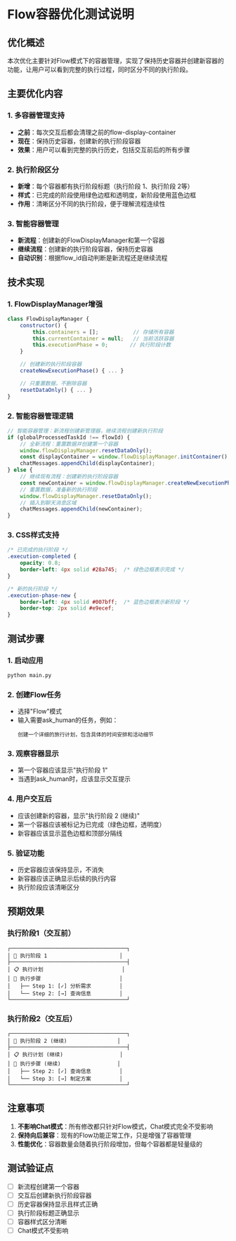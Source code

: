 # Flow容器优化测试说明

## 优化概述

本次优化主要针对Flow模式下的容器管理，实现了保持历史容器并创建新容器的功能，让用户可以看到完整的执行过程，同时区分不同的执行阶段。

## 主要优化内容

### 1. 多容器管理支持
- **之前**：每次交互后都会清理之前的flow-display-container
- **现在**：保持历史容器，创建新的执行阶段容器
- **效果**：用户可以看到完整的执行历史，包括交互前后的所有步骤

### 2. 执行阶段区分
- **新增**：每个容器都有执行阶段标题（执行阶段 1、执行阶段 2等）
- **样式**：已完成的阶段使用绿色边框和透明度，新阶段使用蓝色边框
- **作用**：清晰区分不同的执行阶段，便于理解流程连续性

### 3. 智能容器管理
- **新流程**：创建新的FlowDisplayManager和第一个容器
- **继续流程**：创建新的执行阶段容器，保持历史容器
- **自动识别**：根据flow_id自动判断是新流程还是继续流程

## 技术实现

### 1. FlowDisplayManager增强
```javascript
class FlowDisplayManager {
    constructor() {
        this.containers = [];           // 存储所有容器
        this.currentContainer = null;   // 当前活跃容器
        this.executionPhase = 0;       // 执行阶段计数
    }

    // 创建新的执行阶段容器
    createNewExecutionPhase() { ... }

    // 只重置数据，不删除容器
    resetDataOnly() { ... }
}
```

### 2. 智能容器管理逻辑
```javascript
// 智能容器管理：新流程创建新管理器，继续流程创建新执行阶段
if (globalProcessedTaskId !== flowId) {
    // 全新流程：重置数据并创建第一个容器
    window.flowDisplayManager.resetDataOnly();
    const displayContainer = window.flowDisplayManager.initContainer();
    chatMessages.appendChild(displayContainer);
} else {
    // 继续现有流程：创建新的执行阶段容器
    const newContainer = window.flowDisplayManager.createNewExecutionPhase();
    // 重置数据，准备新的执行阶段
    window.flowDisplayManager.resetDataOnly();
    // 插入到聊天消息区域
    chatMessages.appendChild(newContainer);
}
```

### 3. CSS样式支持
```css
/* 已完成的执行阶段 */
.execution-completed {
    opacity: 0.8;
    border-left: 4px solid #28a745;  /* 绿色边框表示完成 */
}

/* 新的执行阶段 */
.execution-phase-new {
    border-left: 4px solid #007bff;  /* 蓝色边框表示新阶段 */
    border-top: 2px solid #e9ecef;
}
```

## 测试步骤

### 1. 启动应用
```bash
python main.py
```

### 2. 创建Flow任务
- 选择"Flow"模式
- 输入需要ask_human的任务，例如：
  ```
  创建一个详细的旅行计划，包含具体的时间安排和活动细节
  ```

### 3. 观察容器显示
- 第一个容器应该显示"执行阶段 1"
- 当遇到ask_human时，应该显示交互提示

### 4. 用户交互后
- 应该创建新的容器，显示"执行阶段 2 (继续)"
- 第一个容器应该被标记为已完成（绿色边框，透明度）
- 新容器应该显示蓝色边框和顶部分隔线

### 5. 验证功能
- 历史容器应该保持显示，不消失
- 新容器应该正确显示后续的执行内容
- 执行阶段应该清晰区分

## 预期效果

### 执行阶段1（交互前）
```
┌─────────────────────────────────────┐
│ 🎯 执行阶段 1                       │
├─────────────────────────────────────┤
│ 📋 执行计划                         │
│ 🔄 执行步骤                         │
│   ├── Step 1: [✓] 分析需求         │
│   └── Step 2: [→] 查询信息         │
└─────────────────────────────────────┘
```

### 执行阶段2（交互后）
```
┌─────────────────────────────────────┐
│ 🎯 执行阶段 2 (继续)                │
├─────────────────────────────────────┤
│ 📋 执行计划 (继续)                  │
│ 🔄 执行步骤 (继续)                  │
│   ├── Step 2: [✓] 查询信息         │
│   └── Step 3: [→] 制定方案         │
└─────────────────────────────────────┘
```

## 注意事项

1. **不影响Chat模式**：所有修改都只针对Flow模式，Chat模式完全不受影响
2. **保持向后兼容**：现有的Flow功能正常工作，只是增强了容器管理
3. **性能优化**：容器数量会随着执行阶段增加，但每个容器都是轻量级的

## 测试验证点

- [ ] 新流程创建第一个容器
- [ ] 交互后创建新执行阶段容器
- [ ] 历史容器保持显示且样式正确
- [ ] 执行阶段标题正确显示
- [ ] 容器样式区分清晰
- [ ] Chat模式不受影响
